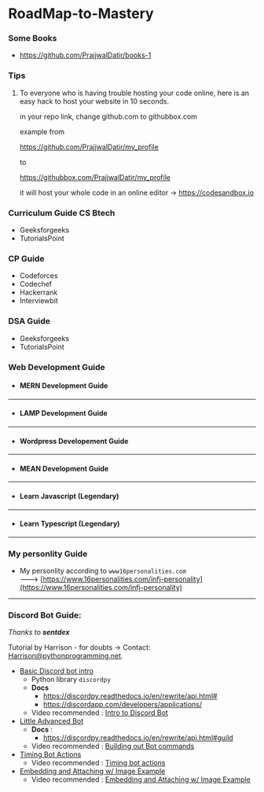 # RoadMap-to-Mastery

### Some Books
- https://github.com/PrajjwalDatir/books-1
### Tips
1.  To everyone who is having trouble  hosting your code online, here is an easy hack to host your website in 10 seconds. 

    in your repo link, change github.com to githubbox.com

    example from 

    https://github.com/PrajjwalDatir/my_profile

    to 

    https://githubbox.com/PrajjwalDatir/my_profile

    it will host your whole code in an online editor -> https://codesandbox.io
### Curriculum Guide CS Btech
- Geeksforgeeks
- TutorialsPoint

### CP Guide
- Codeforces
- Codechef
- Hackerrank
- Interviewbit

### DSA Guide
- Geeksforgeeks
- TutorialsPoint

### Web Development Guide

- #### MERN Development Guide

***

- #### LAMP Development Guide

***

- #### Wordpress Developement Guide

***

- #### MEAN Development Guide

***

- #### Learn Javascript (Legendary)

***

- #### Learn Typescript (Legendary)

***

### My personlity Guide
- My personlity according to ``www16personalities.com`` </br> ---> [https://www.16personalities.com/infj-personality](https://www.16personalities.com/infj-personality)


***


### Discord Bot Guide:
_Thanks to **sentdex**_

Tutorial by Harrison - for doubts ->
Contact: Harrison@pythonprogramming.net.

- [Basic Discord bot intro](https://pythonprogramming.net/discordpy-basic-bot-tutorial-introduction/)
    - Python library ``discordpy``
    - **Docs**
        - https://discordpy.readthedocs.io/en/rewrite/api.html#
        - https://discordapp.com/developers/applications/
    - Video recommended : [Intro to Discord Bot](https://youtu.be/ELUxJsQK290)
- [Little Advanced Bot](https://pythonprogramming.net/building-bot-commands-discordpy-bot-tutorial/)
    - **Docs** :
        - https://discordpy.readthedocs.io/en/rewrite/api.html#guild
    - Video recommended : [Building out Bot commands](https://youtu.be/I3xQcBwjXPc)
- [Timing Bot Actions](https://pythonprogramming.net/timing-actions-discordpy-bot-tutorial/)
    - Video recommended : [Timing bot actions](https://youtu.be/lrwwN31QxPw)
- [Embedding and Attaching w/ Image Example](https://pythonprogramming.net/attaching-files-images-embed-discordpy-bot-tutorial/)
    - Video recommended : [Embedding and Attaching w/ Image Example](https://youtu.be/MJDjVcfm-r0)

